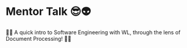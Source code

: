 # Mentor Talk :sunglasses::alien:

:notebook_with_decorative_cover::bookmark: A quick intro to Software Engineering with WL, through the lens of Document Processing! :notebook_with_decorative_cover::bookmark: